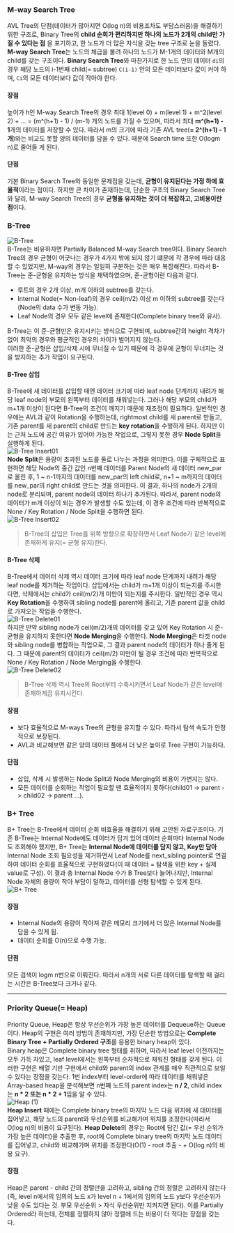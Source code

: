 
### M-way Search Tree
AVL Tree의 단점(데이터가 많아지면 O(log n)의 비용조차도 부담스러움)을 해결하기 위한 구조로, Binary Tree의 **child 순회가 편리하지만 하나의 노드가 2개의 child만 가질 수 있다는 점** 을 포기하고, 한 노드가 더 많은 자식을 갖는 tree 구조로 눈을 돌렸다.<br>
 **M-way Search Tree**는 노드의 체급을 불려 하나의 노드가 M-1개의 데이터와 M개의 child를 갖는 구조이다. **Binary Search Tree**와 마찬가지로 한 노드 안의 데이터 `di`의 경우 해당 노드의 i-1번째 child(= subtree) `C(i-1)` 안의 모든 데이터보다 값이 커야 하며, `Ci`의 모든 데이터보다 값이 작아야 한다. 
#### 장점 
높이가 h인 M-way Search Tree의 경우 최대 1(level 0) + m(level 1) + m^2(level 2) + ... = (m^(h+1) - 1) / (m-1) 개의 노드를 가질 수 있으며, 따라서 최대 **m^(h+1) - 1**개의 데이터를 저장할 수 있다. 따라서 m의 크기에 따라 기존 AVL tree(**= 2^(h+1) - 1개**)와는 비교도 못할 양의 데이터를 담을 수 있다. 때문에 Search time 또한 O(logm n)로 줄어들 게 된다. 
#### 단점 
기본 Binary Search Tree와 동일한 문제점을 갖는데, **균형이 유지된다는 가정 하에 효율적**이라는 점이다. 하지만 큰 차이가 존재하는데, 단순한 구조의 Binary Search Tree와 달리, M-way Search Tree의 경우 **균형을 유지하는 것이 더 복잡하고, 고비용이란 점**이다.

### B-Tree

![B-Tree](https://user-images.githubusercontent.com/86412960/147461988-1dc8b79a-6801-4084-abb5-6532ea1ac19d.png)<br>
B-Tree는 비유하자면 Partially Balanced M-way Search tree이다. Binary Search Tree의 경우 균형이 어긋나는 경우가 4가지 밖에 되지 않기 떄문에 각 경우에 따라 대응할 수 있었지만, M-way의 경우는 일일히 구분하는 것은 매우 복잡해진다. 따라서 B-Tree는 준-균형을 유지하는 방식을 채택하였으며, 준-균형이란 다음과 같다.
*  루트의 경우 2개 이상, m개 이하의 subtree를 갖는다.
*  Internal Node(= Non-leaf)의 경우 ceil(m/2) 이상 m 이하의 subtree를 갖는다(Node의 data 수가 변동 가능). 
*  Leaf Node의 경우 모두 같은 level에 존재한다(Complete binary tree와 유사).

B-Tree는 이 준-균형만은 유지시키는 방식으로 구현되며, subtree간의 height 격차가 없어 최악의 경우와 평균적인 경우의 차이가 벌어지지 않는다. <br>
이러한 준-균형은 삽입/삭제 시에 무너질 수 있기 때문에 각 경우에 균형이 무너지는 것을 방지하는 추가 작업이 요구된다. 
#### B-Tree 삽입
B-Tree에 새 데이터를 삽입할 때엔 데이터 크기에 따라 leaf node 단계까지 내려가 해당 leaf node의 부모의 왼쪽부터 데이터를 채워넣는다. 그러나 해당 부모의 child가 m+1개 이상이 된다면 B-Tree의 조건이 깨지기 때문에 재조정이 필요하다. 일반적인 경우에는 AVL과 같이 Rotation을 수행하는데, rightmost child를 새 parent로 만들고, 기존 parent를 새 parent의 child로 만드는 **key rotation**을 수행하게 된다. 하지만 이는 근처 노드에 공간 여유가 있어야 가능한 작업으로, 그렇지 못한 경우 **Node Split**을 실행하게 된다. <br>
![B-Tree Insert01](https://user-images.githubusercontent.com/86412960/147466201-1867e039-ce3e-4e91-b279-0c6a09672406.png)<br>
**Node Split**은 용량이 초과된 노드를 둘로 나누는 과정을 의미한다. 이를 구체적으로 표현하면 해당 Node의 중간 값인 n번째  데이터를 Parent Node의 새 데이터 new_par로 올린 후, 1 ~ n-1까지의 데이터를 new_par의 left child로, n+1 ~ m까지의 데이터를 new_par의 right child로 만드는 것을 의미한다. 이 결과, 하나의 node가 2개의 node로 분리되며, parent node의 데이터 하나가 추가된다. 따라서, parent node의 데이터가 m개 이상이 되는 경우가 발생할 수도 있는데, 이 경우 조건에 따라 반복적으로 None / Key Rotation / Node Split을 수행하면 된다.<br>
![B-Tree Insert02](https://user-images.githubusercontent.com/86412960/147466206-ee08b2c1-a528-4afc-a483-f242251f9439.png)<br>
> B-Tree의 삽입은 Tree를 위쪽 방향으로 확장하면서 Leaf Node가 같은 level에 존재하게 유지(= 균형 유지)한다. 
#### B-Tree 삭제
B-Tree에서 데이터 삭제 역시 데이터 크기에 따라 leaf node 단계까지 내려가 해당 leaf node를 제거하는 작업이다. 삽입에서는 child가 m+1개 이상이 되는지를 주시한다면, 삭제에서는 child가 ceil(m/2)개 미만이 되는지를 주시한다. 일반적인 경우 역시 **Key Rotation**을 수행하여 sibling node를 parent에 올리고, 기존 parent 값을 child로 가져오는 작업을 수행한다.<br>
![B-Tree Delete01](https://user-images.githubusercontent.com/86412960/147466210-f28a8cf2-9c05-419c-864f-cc51388e5d87.png)<br>
하지만 만약 sibling node가 ceil(m/2)개의 데이터를 갖고 있어 Key Rotation 시 준-균형을 유지하지 못한다면 **Node Merging**을 수행한다. **Node Merging**은 타겟 node와 sibling node를 병합하는 작업으로, 그 결과 parent node의 데이터가 하나 줄게 된다. 그 때문에 parent의 데이터가 ceil(m/2) 미만이 될 경우 조건에 따라 반복적으로 None / Key Rotation / Node Merging을 수행한다.<br>
![B-Tree Delete02](https://user-images.githubusercontent.com/86412960/147466354-dca2fd5c-43f0-47ca-a178-95c33465385a.png)<br>
> B-Tree 삭제 역시 Tree의 Root부터 수축시키면서 Leaf Node가 같은 level에 존재하게끔 유지시킨다.
#### 장점
*  보다 효율적으로 M-ways Tree의 균형을 유지할 수 있다. 따라서 탐색 속도가 안정적으로 보장된다.  
*  AVL과 비교해보면 같은 양의 데이터 풀에서 더 낮은 높이로 Tree 구현이 가능하다.
#### 단점
*  삽입, 삭제 시 발생하는 Node Split과 Node Merging의 비용이 가변지는 않다. 
*  모든 데이터를 순회하는 작업이 필요할 땐 효율적이지 못하다(child01 -> parent -> child02 -> parent ...).

### B+ Tree
B+ Tree는 B-Tree에서 데이터 순회 비효율을 해결하기 위해 고안된 자료구조이다. 기존 B-Tree는 Internal Node에도 데이터가 담겨 있어 데이터 순회마다 Internal Node도 조회해야 했지만, B+ Tree는 **Internal Node에 데이터를 담지 않고, Key만 담아** Internal Node 조회 필요성을 제거하면서 Leaf Node를 next_sibling pointer로 연결하여 데이터 순회를 효율적으로 구현하였다(이 때 데이터 = 탐색을 위한 key + 실제 value로 구성). 
이 결과 총 Internal Node 수가 B Tree보다 늘어나지만, Internal Node 자체의 용량이 작아 부담이 덜하고, 데이터를 선형 탐색할 수 있게 된다.<br>
![B+ Tree](https://user-images.githubusercontent.com/86412960/147473046-dc183f9b-70f0-454e-9ebc-df1c28b12bb0.png)<br>
#### 장점
*  Internal Node의 용량이 작아져 같은 메모리 크기에서 더 많은 Internal Node를 담을 수 있게 됨.
*  데이터 순회를 O(n)으로 수행 가능.
#### 단점
모든 검색이 logm n번으로 이뤄진다. 따라서 n개의 서로 다른 데이터를 탐색할 때 걸리는 시간은 B-Tree보다 크거나 같다.

---------------------------------------------


### Priority Queue(= Heap)
Priority Queue, Heap은 항상 우선순위가 가장 높은 데이터를 Dequeue하는 Queue이다. Heap의 구현은 여러 방법이 존재하지만, 가장 단순한 방법으로는 **Complete Binary Tree + Partially Ordered 구조**를 응용한 binary heap이 있다.<br>
Binary heap은 Complete binary tree 형태를 취하며, 따라서 leaf level 이전까지는 모두 가득 차있고, leaf level에서는 왼쪽부터 순차적으로 채워진 형태를 갖게 된다. 이러한 구현은 배열 기반 구현에서 child와 parent의 index 관계를 매우 직관적으로 보일 수 있다는 장점을 갖는다. 1번 index부터 level-order에 따라 데이터를 채워넣은 Array-based heap을 분석해보면 n번째 노드의 parent index는 **n / 2**, child index는 **n * 2 또는 n * 2 + 1**임을 알 수 있다.<br>
![Heap (1)](https://user-images.githubusercontent.com/86412960/147474453-162769a1-3b8e-4f8b-84ab-f9a6f6262574.png)<br>
**Heap Insert** 때에는 Complete binary tree의 마지막 노드 다음 위치에 새 데이터를 집어넣고, 해당 노드의 parent와 우선순위를 비교해가며 위치를 조정한다(따라서 O(log n)의 비용이 요구된다). **Heap Delete**의 경우는 Root에 담긴 값(= 우선 순위가 가장 높은 데이터)을 추출한 후, root에 Complete binary tree의 마지막 노드 데이터를 집어넣고, child와 비교해가며 위치를 조정한다(O(1) - root 추출 - + O(log n)의 비용 요구). 
#### 장점
Heap은 parent - child 간의 정렬만을 고려하고, sibling 간의 정렬은 고려하지 않는다(즉, level n에서의 임의의 노드 x가 level n + 1에서의 임의의 노드 y보다 우선순위가 낮을 수도 있다는 것. 부모 우선순위 > 자식 우선순위만 지켜지면 된다). 이를 Partially Ordered라 하는데, 전체를 정렬하지 않아 정렬에 드는 비용이 더 적다는 장점을 갖는다. 

